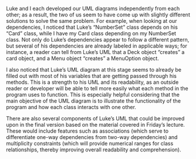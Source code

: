 Luke and I each developed our UML diagrams independently from each other; as a result, the two of us seem to have come
up with slightly different solutions to solve the same problem. For example, when looking at our dependencies, I noticed
that Luke’s “NumberSet” class depends on his “Card” class, while I have my Card class depending on my NumberSet class.
Not only do Luke’s dependencies appear to follow a different pattern, but several of his dependencies are already labeled
in applicable ways; for instance, a reader can tell from Luke’s UML that a Deck object “creates” a card object, and a
Menu object “creates” a MenuOption object.

I also noticed that Luke’s UML diagram at this stage seems to already be filled out with most of his variables that are
getting passed through his methods. This is a strength to his UML and its readability, as an outside reader or developer
will be able to tell more easily what each method in the program uses to function. This is especially helpful considering
that the main objective of the UML diagram is to illustrate the functionality of the program and how each class interacts
with one other.

There are also several components of Luke’s UML that could be improved upon in the final version based on the material
covered in Friday’s lecture. These would include features such as associations (which serve to differentiate one-way
dependencies from two-way dependencies) and multiplicity constraints (which will provide numerical ranges for class
relationships, thereby improving overall readability and comprehension).